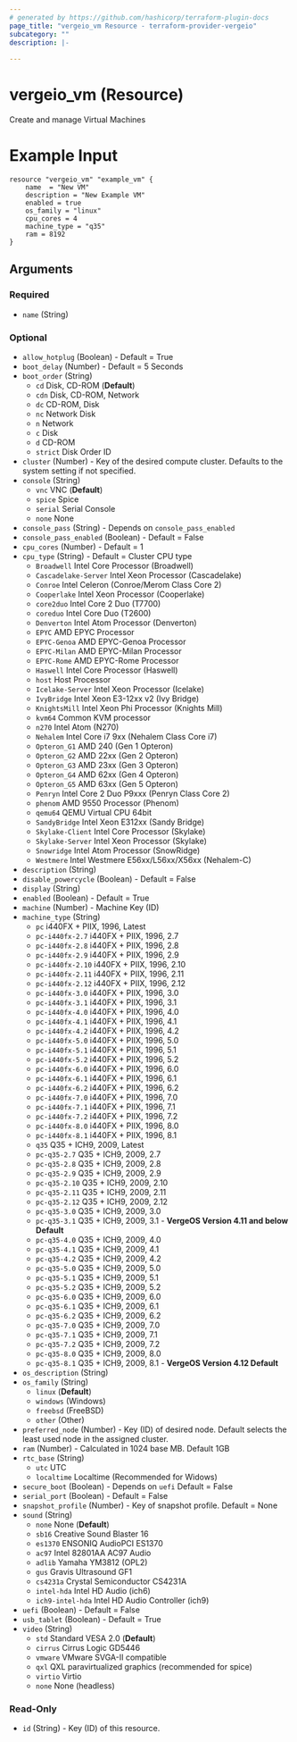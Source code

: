 ```yaml
---
# generated by https://github.com/hashicorp/terraform-plugin-docs
page_title: "vergeio_vm Resource - terraform-provider-vergeio"
subcategory: ""
description: |-
  
---
```


# vergeio_vm (Resource)
Create and manage Virtual Machines
# Example Input
```
resource "vergeio_vm" "example_vm" {
	name  = "New VM"
	description = "New Example VM"
	enabled = true
	os_family = "linux"
	cpu_cores = 4
	machine_type = "q35"
	ram = 8192
}
```
<!-- schema generated by tfplugindocs -->
## Arguments

### Required

- `name` (String)

### Optional

- `allow_hotplug` (Boolean) - Default = True
- `boot_delay` (Number) - Default = 5 Seconds
- `boot_order` (String)
    - `cd`     Disk, CD-ROM (**Default**)
    - `cdn`    Disk, CD-ROM, Network
    - `dc`     CD-ROM, Disk
    - `nc`     Network Disk
    - `n`      Network
    - `c`      Disk
    - `d`      CD-ROM
    - `strict` Disk Order ID
- `cluster` (Number) - Key of the desired compute cluster. Defaults to the system setting if not specified.
- `console` (String)
    - `vnc`    VNC (**Default**)
    - `spice`  Spice
    - `serial` Serial Console
    - `none`   None
- `console_pass` (String) - Depends on `console_pass_enabled`
- `console_pass_enabled` (Boolean) - Default = False
- `cpu_cores` (Number) - Default = 1
- `cpu_type` (String) -  Default = Cluster CPU type
    - `Broadwell`          Intel Core Processor (Broadwell)
    - `Cascadelake-Server` Intel Xeon Processor (Cascadelake)
    - `Conroe`             Intel Celeron (Conroe\/Merom Class Core 2)
    - `Cooperlake`         Intel Xeon Processor (Cooperlake)
    - `core2duo`           Intel Core 2 Duo (T7700)
    - `coreduo`            Intel Core Duo (T2600)
    - `Denverton`          Intel Atom Processor (Denverton)
    - `EPYC`               AMD EPYC Processor
    - `EPYC-Genoa`         AMD EPYC-Genoa Processor
    - `EPYC-Milan`         AMD EPYC-Milan Processor
    - `EPYC-Rome`          AMD EPYC-Rome Processor
    - `Haswell`            Intel Core Processor (Haswell)
    - `host`               Host Processor
    - `Icelake-Server`     Intel Xeon Processor (Icelake)
    - `IvyBridge`          Intel Xeon E3-12xx v2 (Ivy Bridge)
    - `KnightsMill`        Intel Xeon Phi Processor (Knights Mill)
    - `kvm64`              Common KVM processor
    - `n270`               Intel Atom (N270)
    - `Nehalem`            Intel Core i7 9xx (Nehalem Class Core i7)
    - `Opteron_G1`         AMD 240 (Gen 1 Opteron)
    - `Opteron_G2`         AMD 22xx (Gen 2 Opteron)
    - `Opteron_G3`         AMD 23xx (Gen 3 Opteron)
    - `Opteron_G4`         AMD 62xx (Gen 4 Opteron)
    - `Opteron_G5`         AMD 63xx (Gen 5 Opteron)
    - `Penryn`             Intel Core 2 Duo P9xxx (Penryn Class Core 2)
    - `phenom`             AMD 9550 Processor (Phenom)
    - `qemu64`             QEMU Virtual CPU 64bit
    - `SandyBridge`        Intel Xeon E312xx (Sandy Bridge)
    - `Skylake-Client`     Intel Core Processor (Skylake)
    - `Skylake-Server`     Intel Xeon Processor (Skylake)
    - `Snowridge`          Intel Atom Processor (SnowRidge)
    - `Westmere`           Intel Westmere E56xx\/L56xx\/X56xx (Nehalem-C)
- `description` (String)
- `disable_powercycle` (Boolean) - Default = False
- `display` (String)
- `enabled` (Boolean) - Default = True
- `machine` (Number) - Machine Key (ID)
- `machine_type` (String)
    - `pc`            i440FX + PIIX, 1996, Latest
    - `pc-i440fx-2.7` i440FX + PIIX, 1996, 2.7
    - `pc-i440fx-2.8` i440FX + PIIX, 1996, 2.8
    - `pc-i440fx-2.9` i440FX + PIIX, 1996, 2.9
    - `pc-i440fx-2.10` i440FX + PIIX, 1996, 2.10
    - `pc-i440fx-2.11` i440FX + PIIX, 1996, 2.11
    - `pc-i440fx-2.12` i440FX + PIIX, 1996, 2.12
    - `pc-i440fx-3.0` i440FX + PIIX, 1996, 3.0
    - `pc-i440fx-3.1` i440FX + PIIX, 1996, 3.1
    - `pc-i440fx-4.0` i440FX + PIIX, 1996, 4.0
    - `pc-i440fx-4.1` i440FX + PIIX, 1996, 4.1
    - `pc-i440fx-4.2` i440FX + PIIX, 1996, 4.2
    - `pc-i440fx-5.0` i440FX + PIIX, 1996, 5.0
    - `pc-i440fx-5.1` i440FX + PIIX, 1996, 5.1
    - `pc-i440fx-5.2` i440FX + PIIX, 1996, 5.2
    - `pc-i440fx-6.0` i440FX + PIIX, 1996, 6.0
    - `pc-i440fx-6.1` i440FX + PIIX, 1996, 6.1
    - `pc-i440fx-6.2` i440FX + PIIX, 1996, 6.2
    - `pc-i440fx-7.0` i440FX + PIIX, 1996, 7.0
    - `pc-i440fx-7.1` i440FX + PIIX, 1996, 7.1
    - `pc-i440fx-7.2` i440FX + PIIX, 1996, 7.2
    - `pc-i440fx-8.0` i440FX + PIIX, 1996, 8.0
    - `pc-i440fx-8.1` i440FX + PIIX, 1996, 8.1
    - `q35`           Q35 + ICH9, 2009, Latest
    - `pc-q35-2.7`    Q35 + ICH9, 2009, 2.7
    - `pc-q35-2.8`    Q35 + ICH9, 2009, 2.8
    - `pc-q35-2.9`    Q35 + ICH9, 2009, 2.9
    - `pc-q35-2.10`   Q35 + ICH9, 2009, 2.10
    - `pc-q35-2.11`   Q35 + ICH9, 2009, 2.11
    - `pc-q35-2.12`   Q35 + ICH9, 2009, 2.12
    - `pc-q35-3.0`    Q35 + ICH9, 2009, 3.0
    - `pc-q35-3.1`    Q35 + ICH9, 2009, 3.1 - **VergeOS Version 4.11 and below Default**
    - `pc-q35-4.0`    Q35 + ICH9, 2009, 4.0
    - `pc-q35-4.1`    Q35 + ICH9, 2009, 4.1
    - `pc-q35-4.2`    Q35 + ICH9, 2009, 4.2
    - `pc-q35-5.0`    Q35 + ICH9, 2009, 5.0
    - `pc-q35-5.1`    Q35 + ICH9, 2009, 5.1
    - `pc-q35-5.2`    Q35 + ICH9, 2009, 5.2
    - `pc-q35-6.0`    Q35 + ICH9, 2009, 6.0
    - `pc-q35-6.1`    Q35 + ICH9, 2009, 6.1
    - `pc-q35-6.2`    Q35 + ICH9, 2009, 6.2
    - `pc-q35-7.0`    Q35 + ICH9, 2009, 7.0
    - `pc-q35-7.1`    Q35 + ICH9, 2009, 7.1
    - `pc-q35-7.2`    Q35 + ICH9, 2009, 7.2
    - `pc-q35-8.0`    Q35 + ICH9, 2009, 8.0
    - `pc-q35-8.1`    Q35 + ICH9, 2009, 8.1 - **VergeOS Version 4.12 Default**
- `os_description` (String)
- `os_family` (String)
    - `linux`   (**Default**)
    - `windows` (Windows)
    - `freebsd` (FreeBSD)
    - `other`   (Other)
- `preferred_node` (Number) - Key (ID) of desired node. Default selects the least used node in the assigned cluster.
- `ram` (Number) - Calculated in 1024 base MB. Default 1GB
- `rtc_base` (String)
    - `utc` UTC
    - `localtime` Localtime (Recommended for Widows)
- `secure_boot` (Boolean) - Depends on `uefi` Default = False
- `serial_port` (Boolean) - Default = False
- `snapshot_profile` (Number) - Key of snapshot profile. Default = None
- `sound` (String)
    - `none` None (**Default**)
    - `sb16` Creative Sound Blaster 16
    - `es1370` ENSONIQ AudioPCI ES1370
    - `ac97` Intel 82801AA AC97 Audio
    - `adlib` Yamaha YM3812 (OPL2)
    - `gus` Gravis Ultrasound GF1
    - `cs4231a` Crystal Semiconductor CS4231A
    - `intel-hda` Intel HD Audio (ich6)
    - `ich9-intel-hda` Intel HD Audio Controller (ich9)
- `uefi` (Boolean) - Default = False
- `usb_tablet` (Boolean) - Default = True
- `video` (String)
    - `std`    Standard VESA 2.0 (**Default**)
    - `cirrus` Cirrus Logic GD5446
    - `vmware` VMware SVGA-II compatible
    - `qxl`    QXL paravirtualized graphics (recommended for spice)
    - `virtio` Virtio
    - `none`   None (headless)

### Read-Only

- `id` (String) - Key (ID) of this resource.
